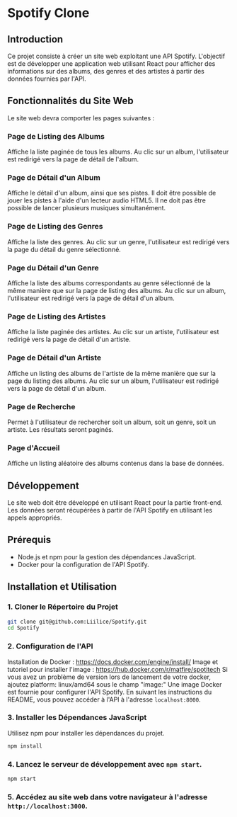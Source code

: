 # Spotify Clone

## Introduction
Ce projet consiste à créer un site web exploitant une API Spotify. L'objectif est de développer une application web utilisant React pour afficher des informations sur des albums, des genres et des artistes à partir des données fournies par l'API.

## Fonctionnalités du Site Web
Le site web devra comporter les pages suivantes :

### Page de Listing des Albums
Affiche la liste paginée de tous les albums. Au clic sur un album, l'utilisateur est redirigé vers la page de détail de l'album.

### Page de Détail d'un Album
Affiche le détail d'un album, ainsi que ses pistes. Il doit être possible de jouer les pistes à l'aide d'un lecteur audio HTML5. Il ne doit pas être possible de lancer plusieurs musiques simultanément.

### Page de Listing des Genres
Affiche la liste des genres. Au clic sur un genre, l'utilisateur est redirigé vers la page du détail du genre sélectionné.

### Page du Détail d'un Genre
Affiche la liste des albums correspondants au genre sélectionné de la même manière que sur la page de listing des albums. Au clic sur un album, l'utilisateur est redirigé vers la page de détail d'un album.

### Page de Listing des Artistes
Affiche la liste paginée des artistes. Au clic sur un artiste, l'utilisateur est redirigé vers la page de détail d'un artiste.

### Page de Détail d'un Artiste
Affiche un listing des albums de l'artiste de la même manière que sur la page du listing des albums. Au clic sur un album, l'utilisateur est redirigé vers la page de détail d'un album.

### Page de Recherche
Permet à l'utilisateur de rechercher soit un album, soit un genre, soit un artiste. Les résultats seront paginés.

### Page d'Accueil
Affiche un listing aléatoire des albums contenus dans la base de données.

## Développement
Le site web doit être développé en utilisant React pour la partie front-end. Les données seront récupérées à partir de l'API Spotify en utilisant les appels appropriés.

## Prérequis
- Node.js et npm pour la gestion des dépendances JavaScript.
- Docker pour la configuration de l'API Spotify.

## Installation et Utilisation

### 1. Cloner le Répertoire du Projet
```bash
git clone git@github.com:Liilice/Spotify.git
cd Spotify
```
### 2. Configuration de l'API 
Installation de Docker : https://docs.docker.com/engine/install/
Image et tutoriel pour installer l'image : https://hub.docker.com/r/matfire/spotitech
Si vous avez un problème de version lors de lancement de votre docker, ajoutez platform: linux/amd64 sous le champ "image:"
Une image Docker est fournie pour configurer l'API Spotify. En suivant les instructions du README, vous pouvez accéder à l'API à l'adresse `localhost:8000`.

### 3. Installer les Dépendances JavaScript
Utilisez npm pour installer les dépendances du projet.
```bash
npm install
```

### 4. Lancez le serveur de développement avec `npm start`.
```bash
npm start
```
### 5.  Accédez au site web dans votre navigateur à l'adresse `http://localhost:3000`.
